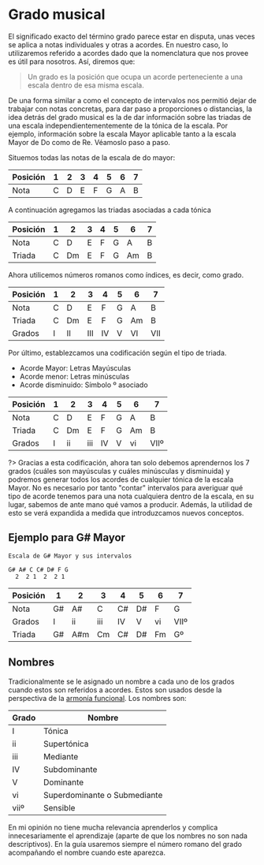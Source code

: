 # Grado musical </h1>

El significado exacto del término grado parece estar en disputa, unas veces se aplica a notas individuales y otras a acordes. En nuestro caso, lo utilizaremos referido a acordes dado que la nomenclatura que nos provee es útil para nosotros. Así, diremos que:

> Un grado es la posición que ocupa un acorde perteneciente a una escala dentro
de esa misma escala.

De una forma similar a como el concepto de intervalos nos permitió dejar de trabajar
con notas concretas, para dar paso a proporciones o distancias, la
idea detrás del grado musical es la de dar información sobre las triadas de una
escala independientementemente de la tónica de la escala. Por ejemplo, información
sobre la escala Mayor aplicable tanto a la escala Mayor de Do como de Re.
Véamoslo paso a paso.

Situemos todas las notas de la escala de do mayor:

| Posición | 1 | 2 | 3 | 4 | 5 | 6 | 7 |
|-|-|-|-|-|-|-|-|
| Nota |C | D | E | F | G | A | B |


 A continuación agregamos las triadas asociadas a cada tónica

| Posición | 1 | 2 | 3 | 4 | 5 | 6 | 7 |
|-|-|-|-|-|-|-|-|
| Nota |C | D | E | F | G | A | B |
| Triada |C | Dm | E | F | G | Am | B |


Ahora utilicemos números romanos como índices, es decir, como grado.

| Posición | 1 | 2 | 3 | 4 | 5 | 6 | 7 |
|-|-|-|-|-|-|-|-|
| Nota |C | D | E | F | G | A | B |
| Triada |C | Dm | E | F | G | Am | B |
| Grados| I | II | III | IV | V | VI | VII |

Por último, establezcamos una codificación según el tipo de triada.

- Acorde Mayor: Letras Mayúsculas
- Acorde menor: Letras minúsculas
- Acorde disminuido: Símbolo º asociado

| Posición | 1 | 2 | 3 | 4 | 5 | 6 | 7 |
|-|-|-|-|-|-|-|-|
| Nota |C | D | E | F | G | A | B |
| Triada |C | Dm | E | F | G | Am | B |
| Grados| I | ii | iii | IV | V | vi | VIIº

?> Gracias a esta codificación, ahora tan solo debemos aprendernos los 7 grados
(cuáles son mayúsculas y cuáles minúsculas y disminuida) y podremos generar todos los acordes de cualquier tónica de la escala Mayor. No es necesario por tanto "contar" intervalos para averiguar qué tipo de acorde tenemos para una nota
cualquiera dentro de la escala, en su lugar, sabemos de ante mano qué vamos a producir. Además, la utilidad de esto se verá expandida a medida que introduzcamos nuevos conceptos.

## Ejemplo para G# Mayor

    Escala de G# Mayor y sus intervalos

    G# A# C C# D# F G
      2  2 1  2  2 1

| Posición | 1 | 2 | 3 | 4 | 5 | 6 | 7 |
|-|-|-|-|-|-|-|-|
| Nota | G# | A# | C | C# | D# | F | G |
| Grados| I | ii | iii | IV | V | vi | VIIº
| Triada | G# | A#m | Cm | C# | D# | Fm | Gº |

## Nombres

Tradicionalmente se le asignado un nombre a cada uno de los grados cuando
estos son referidos a acordes. Estos son usados desde la perspectiva de la
[armonía funcional](). Los nombres son:


| Grado | Nombre |
| - | - |
| I | Tónica |
| ii | Supertónica |
| iii | Mediante |
| IV  | Subdominante |
| V | Dominante |
| vi | Superdominante o Submediante |
| viiº | Sensible |


En mi opinión no tiene mucha relevancia aprenderlos y complica innecesariamente
el aprendizaje (aparte de que los nombres no son nada descriptivos).
En la guía usaremos siempre el número romano del grado acompañando el nombre cuando este aparezca.